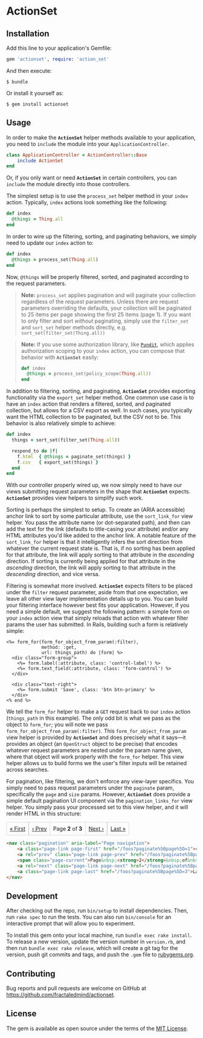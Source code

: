 # ActionSet

## Installation

Add this line to your application's Gemfile:

```ruby
gem 'actionset', require: 'action_set'
```

And then execute:

    $ bundle

Or install it yourself as:

    $ gem install actionset

## Usage

In order to make the **`ActionSet`** helper methods available to your application, you need to `include` the module into your `ApplicationController`.

```ruby
class ApplicationController < ActionController::Base
    include ActionSet
end
```

Or, if you only want or need **`ActionSet`** in certain controllers, you can `include` the module directly into those controllers.

The simplest setup is to use the `process_set` helper method in your `index` action. Typically, `index` actions look something like the following:

```ruby
def index
  @things = Thing.all
end
```

In order to wire up the filtering, sorting, and paginating behaviors, we simply need to update our `index` action to:

```ruby
def index
  @things = process_set(Thing.all)
end
```

Now, `@things` will be properly filtered, sorted, and paginated according to the request parameters.

> **Note:** `process_set` applies pagination and will paginate your collection regardless of the request parameters. Unless there are request parameters overriding the defaults, your collection will be paginated to 25 items per page showing the first 25 items (page 1). If you want to only filter and sort _without_ paginating, simply use the `filter_set` and `sort_set` helper methods directly, e.g. `sort_set(filter_set(Thing.all))`

> **Note:** If you use some authorization library, like [`Pundit`](https://github.com/varvet/pundit), which applies authorization scoping to your `index` action, you can compose that behavior with **`ActionSet`** easily:
> ```ruby
> def index
>   @things = process_set(policy_scope(Thing.all))
> end
> ```

In addition to filtering, sorting, and paginating, **`ActionSet`** provides exporting functionality via the `export_set` helper method. One common use case is to have an `index` action that renders a filtered, sorted, and paginated collection, but allows for a CSV export as well. In such cases, you typically want the HTML collection to be paginated, but the CSV not to be. This behavior is also relatively simple to achieve:

```ruby
def index
  things = sort_set(filter_set(Thing.all))

  respond_to do |f|
    f.html  { @things = paginate_set(things) }
    f.csv   { export_set(things) }
  end
end
```

With our controller properly wired up, we now simply need to have our views submitting request parameters in the shape that **`ActionSet`** expects. **`ActionSet`** provides view helpers to simplify such work.

Sorting is perhaps the simplest to setup. To create an (ARIA accessible) anchor link to sort by some particular attribute, use the `sort_link_for` view helper. You pass the attribute name (or dot-separated path), and then can add the text for the link (defaults to title-casing your attribute) and/or any HTML attributes you'd like added to the anchor link. A notable feature of the `sort_link_for` helper is that it intelligently infers the sort direction from whatever the current request state is. That is, if no sorting has been applied for that attribute, the link will apply sorting to that attribute in the _ascending_ direction. If sorting is currently being applied for that attribute in the _ascending_ direction, the link will apply sorting to that attribute in the _descending_ direction, and vice versa.

Filtering is somewhat more involved. **`ActionSet`** expects filters to be placed under the `filter` request parameter, aside from that one expectation, we leave all other view layer implementation details up to you. You can build your filtering interface however best fits your application. However, if you need a simple default, we suggest the following pattern: a simple form on your `index` action view that simply reloads that action with whatever filter params the user has submitted. In Rails, building such a form is relatively simple:

```erb
<%= form_for(form_for_object_from_param(:filter),
             method: :get,
             url: things_path) do |form| %>
  <div class="form-group">
    <%= form.label(:attribute, class: 'control-label') %>
    <%= form.text_field(:attribute, class: 'form-control') %>
  </div>

  <div class="text-right">
    <%= form.submit 'Save', class: 'btn btn-primary' %>
  </div>
<% end %>
```

We tell the `form_for` helper to make a `GET` request back to our `index` action (`things_path` in this example). The only odd bit is what we pass as the object to `form_for`; you will note we pass `form_for_object_from_param(:filter)`. This `form_for_object_from_param` view helper is provided by **`ActionSet`** and does precisely what it says—it provides an object (an `OpenStruct` object to be precise) that encodes whatever request parameters are nested under the param name given, where that object will work properly with the `form_for` helper. This view helper allows us to build forms we the user's filter inputs will be retained across searches.

For pagination, like filtering, we don't enforce any view-layer specifics. You simply need to pass request parameters under the `paginate` param, specifically the `page` and `size` params. However, **`ActionSet`** does provide a simple default pagination UI component via the `pagination_links_for` view helper. You simply pass your processed set to this view helper, and it will render HTML in this structure:

<nav class="pagination" aria-label="Page navigation">
    <a class="page-link page-first" href="/foos?paginate%5Bpage%5D=1">« First</a>
    <a rel="prev" class="page-link page-prev" href="/foos?paginate%5Bpage%5D=1">‹ Prev</a>
    <span class="page-current">Page&nbsp;<strong>2</strong>&nbsp;of&nbsp;<strong>3</strong></span>
    <a rel="next" class="page-link page-next" href="/foos?paginate%5Bpage%5D=3">Next ›</a>
    <a class="page-link page-last" href="/foos?paginate%5Bpage%5D=3">Last »</a>
</nav>
<style>
.pagination {
  display: flex;
  align-items: stretch;
}
.pagination .page-link {
  display: flex;
  align-items: center;
  border: 1px solid lightgrey;
  padding: 0.5rem;
}
.pagination .page-link:first-child {
  border-top-left-radius: 4px;
  border-bottom-left-radius: 4px;
}
.pagination .page-link:last-child {
  border-top-right-radius: 4px;
  border-bottom-right-radius: 4px;
}
.pagination .page-link.disabled {
  color: grey;
  pointer-events: none;
  cursor: not-allowed;
}
.pagination .page-current {
  display: flex;
  align-items: center;
  padding: 0.25rem 0.5rem;
  border-top: 1px solid lightgrey;
  border-bottom: 1px solid lightgrey;
}
.pagination .page-current .page-input {
  display: inline-block;
  width: 4rem;
  height: 2rem;
  padding: 0.5rem;
  text-align: center;
}
</style>

```html
<nav class="pagination" aria-label="Page navigation">
    <a class="page-link page-first" href="/foos?paginate%5Bpage%5D=1">« First</a>
    <a rel="prev" class="page-link page-prev" href="/foos?paginate%5Bpage%5D=1">‹ Prev</a>
    <span class="page-current">Page&nbsp;<strong>2</strong>&nbsp;of&nbsp;<strong>3</strong></span>
    <a rel="next" class="page-link page-next" href="/foos?paginate%5Bpage%5D=3">Next ›</a>
    <a class="page-link page-last" href="/foos?paginate%5Bpage%5D=3">Last »</a>
</nav>
```

## Development

After checking out the repo, run `bin/setup` to install dependencies. Then, run `rake spec` to run the tests. You can also run `bin/console` for an interactive prompt that will allow you to experiment.

To install this gem onto your local machine, run `bundle exec rake install`. To release a new version, update the version number in `version.rb`, and then run `bundle exec rake release`, which will create a git tag for the version, push git commits and tags, and push the `.gem` file to [rubygems.org](https://rubygems.org).

## Contributing

Bug reports and pull requests are welcome on GitHub at https://github.com/fractaledmind/actionset.

## License

The gem is available as open source under the terms of the [MIT License](http://opensource.org/licenses/MIT).
